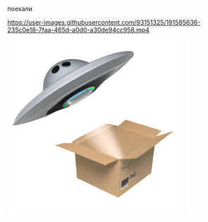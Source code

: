 поехали



https://user-images.githubusercontent.com/93151325/191585636-235c0e18-7faa-465d-a0d0-a30de94cc958.mp4




<img src="ufox.png" alt="drawing" width="400"/>
